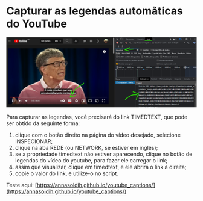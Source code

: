 # Capturar as legendas automãticas do YouTube

![Example](./timed.png)

Para capturar as legendas, você precisará do link TIMEDTEXT, que pode ser obtido da seguinte forma:

1. clique com o botão direito na página do vídeo desejado, selecione INSPECIONAR;
2. clique na aba REDE (ou NETWORK, se estiver em inglês);
3. se a propriedade timedtext não estiver aparecendo, clique no botão de legendas do vídeo do youtube, para fazer ele carregar o link;
4. assim que visualizar, clique em timedtext, e ele abrirá o link à direita;
5. copie o valor do link, e utilize-o no script.

Teste aqui:
[https://annasoldih.github.io/youtube_captions/](https://annasoldih.github.io/youtube_captions/)
